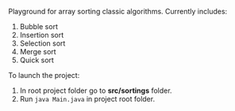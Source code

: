 Playground for array sorting classic algorithms.
Currently includes:
1. Bubble sort
2. Insertion sort
3. Selection sort
4. Merge sort
5. Quick sort

To launch the project:
1. In root project folder go to **src/sortings** folder.
2. Run `java Main.java` in project root folder.
